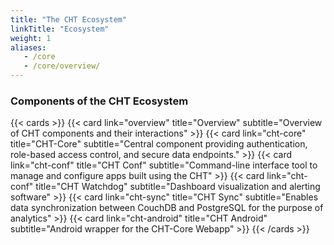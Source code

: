 ```yaml
---
title: "The CHT Ecosystem"
linkTitle: "Ecosystem"
weight: 1
aliases:
   - /core
   - /core/overview/
---
```


### Components of the CHT Ecosystem

{{< cards >}}
{{< card link="overview" title="Overview" subtitle="Overview of CHT components and their interactions" >}}
{{< card link="cht-core" title="CHT-Core" subtitle="Central component providing authentication, role-based access control, and secure data endpoints." >}}
{{< card link="cht-conf" title="CHT Conf" subtitle="Command-line interface tool to manage and configure apps built using the CHT" >}}
{{< card link="cht-conf" title="CHT Watchdog" subtitle="Dashboard visualization and alerting software" >}}
{{< card link="cht-sync" title="CHT Sync" subtitle="Enables data synchronization between CouchDB and PostgreSQL for the purpose of analytics" >}}
{{< card link="cht-android" title="CHT Android" subtitle="Android wrapper for the CHT-Core Webapp" >}}
{{< /cards >}}

